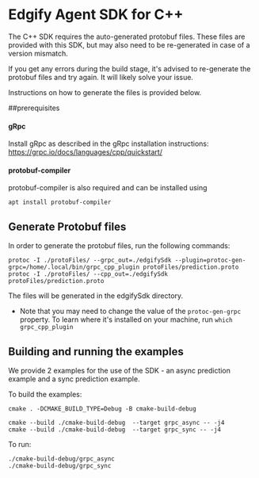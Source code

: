 # Edgify Agent SDK for C++
The C++ SDK requires the auto-generated protobuf files. 
These files are provided with this SDK, but may also need to be re-generated in case of a version mismatch.

If you get any errors during the build stage, it's advised to re-generate the protobuf files and try again. 
It will likely solve your issue.

Instructions on how to generate the files is provided below.

##prerequisites

#### gRpc

Install gRpc as described in the gRpc installation instructions:
https://grpc.io/docs/languages/cpp/quickstart/
  
#### protobuf-compiler
protobuf-compiler is also required and can be installed using
    
    apt install protobuf-compiler

## Generate Protobuf files

In order to generate the protobuf files, run the following commands:

    protoc -I ./protoFiles/ --grpc_out=./edgifySdk --plugin=protoc-gen-grpc=/home/.local/bin/grpc_cpp_plugin protoFiles/prediction.proto
    protoc -I ./protoFiles/ --cpp_out=./edgifySdk protoFiles/prediction.proto

The files will be generated in the edgifySdk directory.

* Note that you may need to change the value of the `protoc-gen-grpc` property.  To learn where it's installed on your machine, run `which grpc_cpp_plugin`


## Building and running the examples

We provide 2 examples for the use of the SDK - an async prediction example and a sync prediction example.

To build the examples:

    cmake . -DCMAKE_BUILD_TYPE=Debug -B cmake-build-debug

    cmake --build ./cmake-build-debug  --target grpc_async -- -j4
    cmake --build ./cmake-build-debug  --target grpc_sync -- -j4


To run:

    ./cmake-build-debug/grpc_async 
    ./cmake-build-debug/grpc_sync 




